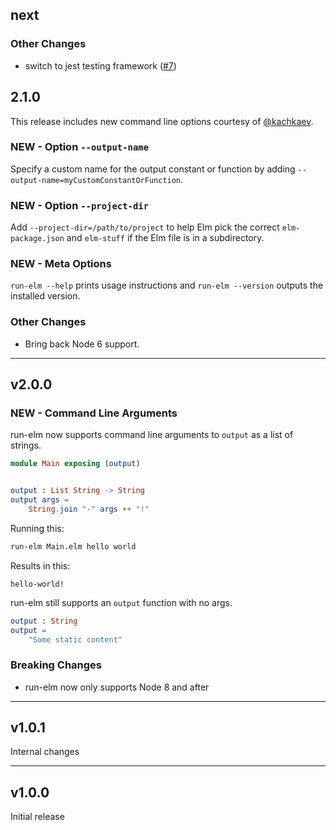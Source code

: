 ## next

### Other Changes

* switch to jest testing framework ([#7](https://github.com/jfairbank/run-elm/pull/7))


## 2.1.0

This release includes new command line options courtesy of [@kachkaev](https://github.com/kachkaev).

### NEW - Option `--output-name`

Specify a custom name for the output constant or function by adding `--output-name=myCustomConstantOrFunction`.

### NEW - Option `--project-dir`

Add `--project-dir=/path/to/project` to help Elm pick the correct `elm-package.json` and `elm-stuff` if the Elm file is in a subdirectory.

### NEW - Meta Options

`run-elm --help` prints usage instructions and `run-elm --version` outputs the installed version.

### Other Changes

* Bring back Node 6 support.

---

## v2.0.0

### NEW - Command Line Arguments

run-elm now supports command line arguments to `output` as a list of strings.

```elm
module Main exposing (output)


output : List String -> String
output args =
    String.join "-" args ++ "!"
```

Running this:

```bash
run-elm Main.elm hello world
```

Results in this:

```
hello-world!
```

run-elm still supports an `output` function with no args.

```elm
output : String
output =
    "Some static content"
```

### Breaking Changes

* run-elm now only supports Node 8 and after

---

## v1.0.1

Internal changes

---

## v1.0.0

Initial release
